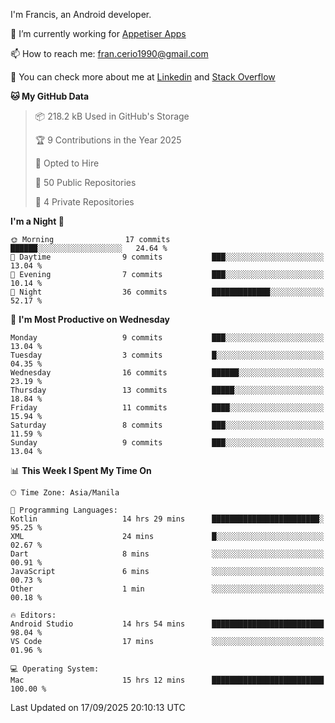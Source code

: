
I'm Francis, an Android developer.

🔭 I’m currently working for [Appetiser Apps](http://appetiser.com.au)

📫 How to reach me: fran.cerio1990@gmail.com

👀 You can check more about me at [Linkedin](https://www.linkedin.com/in/francerio/) and [Stack Overflow](https://stackoverflow.com/users/1614267/fran-ceriu)



<!--START_SECTION:waka-->
**🐱 My GitHub Data** 

> 📦 218.2 kB Used in GitHub's Storage 
 > 
> 🏆 9 Contributions in the Year 2025
 > 
> 💼 Opted to Hire
 > 
> 📜 50 Public Repositories 
 > 
> 🔑 4 Private Repositories 
 > 
**I'm a Night 🦉** 

```text
🌞 Morning                17 commits          ██████░░░░░░░░░░░░░░░░░░░   24.64 % 
🌆 Daytime                9 commits           ███░░░░░░░░░░░░░░░░░░░░░░   13.04 % 
🌃 Evening                7 commits           ███░░░░░░░░░░░░░░░░░░░░░░   10.14 % 
🌙 Night                  36 commits          █████████████░░░░░░░░░░░░   52.17 % 
```
📅 **I'm Most Productive on Wednesday** 

```text
Monday                   9 commits           ███░░░░░░░░░░░░░░░░░░░░░░   13.04 % 
Tuesday                  3 commits           █░░░░░░░░░░░░░░░░░░░░░░░░   04.35 % 
Wednesday                16 commits          ██████░░░░░░░░░░░░░░░░░░░   23.19 % 
Thursday                 13 commits          █████░░░░░░░░░░░░░░░░░░░░   18.84 % 
Friday                   11 commits          ████░░░░░░░░░░░░░░░░░░░░░   15.94 % 
Saturday                 8 commits           ███░░░░░░░░░░░░░░░░░░░░░░   11.59 % 
Sunday                   9 commits           ███░░░░░░░░░░░░░░░░░░░░░░   13.04 % 
```


📊 **This Week I Spent My Time On** 

```text
🕑︎ Time Zone: Asia/Manila

💬 Programming Languages: 
Kotlin                   14 hrs 29 mins      ████████████████████████░   95.25 % 
XML                      24 mins             █░░░░░░░░░░░░░░░░░░░░░░░░   02.67 % 
Dart                     8 mins              ░░░░░░░░░░░░░░░░░░░░░░░░░   00.91 % 
JavaScript               6 mins              ░░░░░░░░░░░░░░░░░░░░░░░░░   00.73 % 
Other                    1 min               ░░░░░░░░░░░░░░░░░░░░░░░░░   00.18 % 

🔥 Editors: 
Android Studio           14 hrs 54 mins      █████████████████████████   98.04 % 
VS Code                  17 mins             ░░░░░░░░░░░░░░░░░░░░░░░░░   01.96 % 

💻 Operating System: 
Mac                      15 hrs 12 mins      █████████████████████████   100.00 % 
```


 Last Updated on 17/09/2025 20:10:13 UTC
<!--END_SECTION:waka-->
